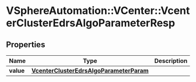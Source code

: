 # VSphereAutomation::VCenter::VcenterClusterEdrsAlgoParameterResp

## Properties
Name | Type | Description | Notes
------------ | ------------- | ------------- | -------------
**value** | [**VcenterClusterEdrsAlgoParameterParam**](VcenterClusterEdrsAlgoParameterParam.md) |  | 


